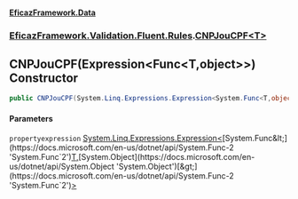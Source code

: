 #### [EficazFramework.Data](EficazFrameworkData.md 'EficazFramework Data')
### [EficazFramework.Validation.Fluent.Rules](EficazFrameworkData.md#EficazFramework.Validation.Fluent.Rules 'EficazFramework.Validation.Fluent.Rules').[CNPJouCPF&lt;T&gt;](EficazFramework.Validation.Fluent.Rules/CNPJouCPF_T_.md 'EficazFramework.Validation.Fluent.Rules.CNPJouCPF<T>')

## CNPJouCPF(Expression<Func<T,object>>) Constructor

```csharp
public CNPJouCPF(System.Linq.Expressions.Expression<System.Func<T,object>> propertyexpression);
```
#### Parameters

<a name='EficazFramework.Validation.Fluent.Rules.CNPJouCPF_T_.CNPJouCPF(System.Linq.Expressions.Expression_System.Func_T,object__).propertyexpression'></a>

`propertyexpression` [System.Linq.Expressions.Expression&lt;](https://docs.microsoft.com/en-us/dotnet/api/System.Linq.Expressions.Expression-1 'System.Linq.Expressions.Expression`1')[System.Func&lt;](https://docs.microsoft.com/en-us/dotnet/api/System.Func-2 'System.Func`2')[T](EficazFramework.Validation.Fluent.Rules/CNPJouCPF_T_.md#EficazFramework.Validation.Fluent.Rules.CNPJouCPF_T_.T 'EficazFramework.Validation.Fluent.Rules.CNPJouCPF<T>.T')[,](https://docs.microsoft.com/en-us/dotnet/api/System.Func-2 'System.Func`2')[System.Object](https://docs.microsoft.com/en-us/dotnet/api/System.Object 'System.Object')[&gt;](https://docs.microsoft.com/en-us/dotnet/api/System.Func-2 'System.Func`2')[&gt;](https://docs.microsoft.com/en-us/dotnet/api/System.Linq.Expressions.Expression-1 'System.Linq.Expressions.Expression`1')